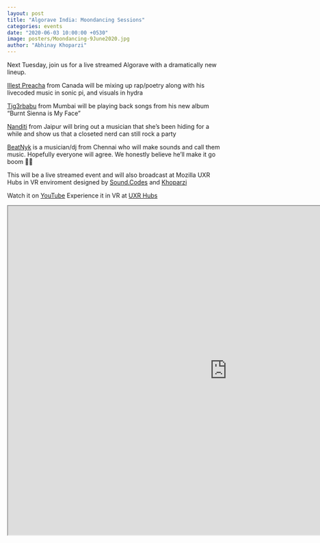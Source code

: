 ```yaml
---
layout: post
title: "Algorave India: Moondancing Sessions"
categories: events
date: "2020-06-03 10:00:00 +0530"
image: posters/Moondancing-9June2020.jpg
author: "Abhinay Khoparzi"
---
```


Next Tuesday, join us for a live streamed Algorave with a dramatically new lineup.

[Illest Preacha](https://www.instagram.com/illestpreacha/) from Canada will be mixing up rap/poetry along with his livecoded music in sonic pi, and visuals in hydra

[Tig3rbabu](https://instagram.com/tig3rbabu) from Mumbai will be playing back songs from his new album “Burnt Sienna is My Face”

[Nanditi](https://instagram.com/nanditi.k) from Jaipur will bring out a musician that she’s been hiding for a while and show us that a closeted nerd can still rock a party

[BeatNyk](https://instagram.com/beatnyk) is a musician/dj from Chennai who will make sounds and call them music. Hopefully everyone will agree. We honestly believe he’ll make it go boom 👊🏽

This will be a live streamed event and will also broadcast at Mozilla UXR Hubs in VR enviroment designed by [Sound.Codes](https://instagram.com/sound.codes) and [Khoparzi](https://instagram.com/khoparzi)

Watch it on [YouTube](http://youtube.com/eulerroom)
Experience it in VR at [UXR Hubs](https://hubs.mozilla.com/QhEUcmn/excited-crazy-gathering)

<iframe src="https://hubs.mozilla.com/QhEUcmn/excited-crazy-gathering/?embed_token=18948b55e97ba47e2877f3cd91d75b1d" style="width: 1024px; height: 768px;" allow="microphone; camera; vr; speaker;"></iframe>
